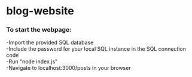 # blog-website

### To start the webpage:
-Import the provided SQL database <br>
-Include the password for your local SQL instance in the SQL connection code <br>
-Run "node index.js" <br>
-Navigate to localhost:3000/posts in your browser <br>
